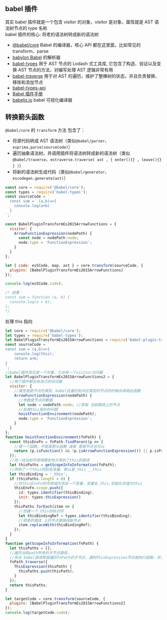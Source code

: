 ## babel 插件

其实 babel 插件就是一个包含 visitor 的对象，visitor 是对象，属性就是 AST 语法树节点的 type 名称  
babel 插件的核心: <span class="important-tip">将老的语法树转成新的语法树</span>

- [@babel/core](https://www.npmjs.com/package/@babel/core) Babel 的编译器，核心 API 都在这里面，比如常见的 transform、parse
- [babylon Babel](http://www.zhufengpeixun.com/grow/html/103.4.webpack-ast.html) 的解析器
- [babel-types](https://github.com/babel/babel/tree/master/packages/babel-types) 用于 AST 节点的 Lodash 式工具库, 它包含了构造、验证以及变换 AST 节点的方法，对编写处理 AST 逻辑非常有用
- [babel-traverse](https://www.npmjs.com/package/babel-traverse) 用于对 AST 的遍历，维护了整棵树的状态，并且负责替换、移除和添加节点
- [babel-types-api](https://babeljs.io/docs/en/next/babel-types.html)
- [Babel 插件手册](https://github.com/brigand/babel-plugin-handbook/blob/master/translations/zh-Hans/README.md#asts)
- [babeljs.io](https://babeljs.io/en/repl.html) babel 可视化编译器

## 转换箭头函数

`@babel/core` 的 `transform` 方法 包含了：

- 将源代码转成 AST 语法树（类似`@babel/parser`、 `esprima.parse(sourceCode)`）
- 遍历抽象语法树，并调用插件将语法树转成新的语法树（类似 `@babel/traverse`、`estraverse.traverse( ast , { enter(){} , leave(){} } )`）
- 将新的语法树生成代码（类似`@babel/generator`、 `escodegen.generate(ast)`）

```js
const core = require('@babel/core');
const types = require('babel-types');
const sourceCode = `
  const sum =  (a,b)=>{
    console.log(a+b)
  }
`;

const BabelPluginTransformEs2015ArrowFunctions = {
  visitor: {
    ArrowFunctionExpression(nodePath) {
      const node = nodePath.node;
      node.type = 'FunctionExpression';
    }
  }
};

let { code: es5Code, map, ast } = core.transform(sourceCode, {
  plugins: [BabelPluginTransformEs2015ArrowFunctions]
});

console.log(es5Code.code);

/* 结果：
const sum = function (a, b) {
  console.log(a + b);
};
*/
```

处理 this 指向

```js
let core = require('@babel/core');
let types = require('babel-types');
let BabelPluginTransformEs2015ArrowFunctions = require('babel-plugin-transform-es2015-arrow-functions');
const sourceCode = `
const sum = (a,b)=>{
    console.log(this);
    return a+b;
}
`;
//babel插件其实是一个对象，它会有一个visitor访问器
let BabelPluginTransformEs2015ArrowFunctions2 = {
  //每个插件都会有自己的访问器
  visitor: {
    //属性就是节点的类型，babel在遍历到对应类型的节点的时候会调用此函数
    ArrowFunctionExpression(nodePath) {
      //参数是节点的数据
      let node = nodePath.node; //获取 当前路径上的节点
      //处理this指针的问题
      hoistFunctionEnvironment(nodePath);
      node.type = 'FunctionExpression';
    }
  }
};
function hoistFunctionEnvironment(fnPath) {
  const thisEnvFn = fnPath.findParent(p => {
    //是一个函数，不能是箭头函数 或者 是根节点也可以
    return (p.isFunction() && !p.isArrowFunctionExpression()) || p.isProgram();
  });
  //找一找当前作用域哪些地方用到了this的路径
  let thisPaths = getScopeInfoInformation(fnPath);
  //声明了一个this的别名变量，默认是_this __this
  let thisBinding = '_this';
  if (thisPaths.length > 0) {
    //在thisEnvFn的作用域内添加一个变量，变量名_this,初始化的值为this
    thisEnvFn.scope.push({
      id: types.identifier(thisBinding),
      init: types.thisExpression()
    });
    thisPaths.forEach(item => {
      //创建一个_this的标识符
      let thisBindingRef = types.identifier(thisBinding);
      //把老的路径 上的节点替换成新节点
      item.replaceWith(thisBindingRef);
    });
  }
}
function getScopeInfoInformation(fnPath) {
  let thisPaths = [];
  //遍历当前path所有的子节点路径，
  //告诉 babel我请帮我遍历fnPath的子节点，遇到ThisExpression节点就执行函数，并且把对应的路径传进去
  fnPath.traverse({
    ThisExpression(thisPath) {
      thisPaths.push(thisPath);
    }
  });
  return thisPaths;
}

let targetCode = core.transform(sourceCode, {
  plugins: [BabelPluginTransformEs2015ArrowFunctions2]
});
console.log(targetCode.code);
```
